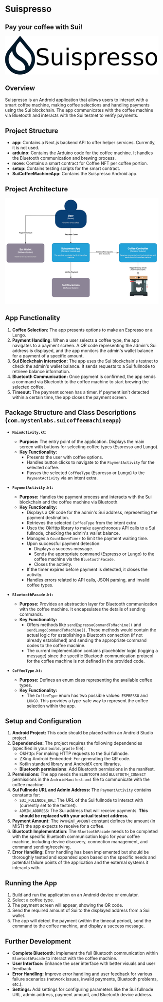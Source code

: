 
# Suispresso

## Pay your coffee with Sui!

![Suispresso](/SuiCoffeeMachineApp/app/src/main/res/drawable/suispresso_logo_ocean.png)

## Overview

Suispresso is an Android application that allows users to interact with a smart coffee machine, making coffee selections and handling payments using the Sui blockchain. The app communicates with the coffee machine via Bluetooth and interacts with the Sui testnet to verify payments.


## Project Structure

- **app**: Contains a Next.js backend API to offer helper services. Currently, it is not used.
- **arduino**: Contains the Arduino code for the coffee machine. It handles the Bluetooth communication and brewing process.
- **move**: Contains a smart contract for Coffee NFT per coffee portion.
- **setup**: Contains testing scripts for the smart contract.
- **SuiCoffeeMachineApp**: Contains the Suispresso Android app.

## Project Architecture
![System Architecture](suispresso_architecture.png)

## App Functionality

1. **Coffee Selection:** The app presents options to make an Espresso or a Lungo.
2. **Payment Handling:** When a user selects a coffee type, the app navigates to a payment screen. A QR code representing the admin's Sui address is displayed, and the app monitors the admin's wallet balance for a payment of a specific amount.
3. **Sui Blockchain Interaction:** The app uses the Sui blockchain's testnet to check the admin's wallet balance. It sends requests to a Sui fullnode to retrieve balance information.
4. **Bluetooth Communication:** Once payment is confirmed, the app sends a command via Bluetooth to the coffee machine to start brewing the selected coffee.
5. **Timeout:** The payment screen has a timer. If payment isn't detected within a certain time, the app closes the payment screen.

## Package Structure and Class Descriptions (`com.mystenlabs.suicoffeemachineapp`)

* **`MainActivity.kt`:**
    * **Purpose:** The entry point of the application. Displays the main screen with buttons for selecting coffee types (Espresso and Lungo).
    * **Key Functionality:**
        * Presents the user with coffee options.
        * Handles button clicks to navigate to the `PaymentActivity` for the selected coffee.
        * Passes the selected `CoffeeType` (Espresso or Lungo) to the `PaymentActivity` via an intent extra.

* **`PaymentActivity.kt`:**
    * **Purpose:** Handles the payment process and interacts with the Sui blockchain and the coffee machine via Bluetooth.
    * **Key Functionality:**
        * Displays a QR code for the admin's Sui address, representing the payment destination.
        * Retrieves the selected `CoffeeType` from the intent extra.
        * Uses the OkHttp library to make asynchronous API calls to a Sui fullnode, checking the admin's wallet balance.
        * Manages a `CountDownTimer` to limit the payment waiting time.
        * Upon successful payment detection:
            * Displays a success message.
            * Sends the appropriate command (Espresso or Lungo) to the coffee machine via the `BluetoothFacade`.
            * Closes the activity.
        * If the timer expires before payment is detected, it closes the activity.
        * Handles errors related to API calls, JSON parsing, and invalid coffee types.

* **`BluetoothFacade.kt`:**
    * **Purpose:** Provides an abstraction layer for Bluetooth communication with the coffee machine. It encapsulates the details of sending commands.
    * **Key Functionality:**
        * Offers methods like `sendEspressoCommandToMachine()` and `sendLungoCommandToMachine()`. These methods would contain the actual logic for establishing a Bluetooth connection (if not already established) and sending the appropriate command codes to the coffee machine.
        * The current implementation contains placeholder logic (logging a message) since the specific Bluetooth communication protocol for the coffee machine is not defined in the provided code.

* **`CoffeeType.kt`:**
    * **Purpose:** Defines an enum class representing the available coffee types.
    * **Key Functionality:**
        * The `CoffeeType` enum has two possible values: `ESPRESSO` and `LUNGO`. This provides a type-safe way to represent the coffee selection within the app.

## Setup and Configuration

1. **Android Project:** This code should be placed within an Android Studio project.
2. **Dependencies:** The project requires the following dependencies (specified in your `build.gradle` file):
    * OkHttp: For making HTTP requests to the Sui fullnode.
    * ZXing Android Embedded: For generating the QR code.
    * Kotlin standard library and AndroidX core libraries.
    * **Bluetooth permissions**: Add Bluetooth permissions in the manifest.
3. **Permissions:** The app needs the `BLUETOOTH` and `BLUETOOTH_CONNECT` permissions in the `AndroidManifest.xml` file to communicate with the coffee machine.
4. **Sui Fullnode URL and Admin Address:** The `PaymentActivity` contains constants for:
    * `SUI_FULLNODE_URL`: The URL of the Sui fullnode to interact with (currently set to the testnet).
    * `ADMIN_ADDRESS`: The Sui address that will receive payments. **This should be replaced with your actual testnet address.**
5. **Payment Amount:** The `PAYMENT_AMOUNT` constant defines the amount (in MIST) the app expects to receive for a coffee.
6. **Bluetooth Implementation:** The `BluetoothFacade` needs to be completed with the specific Bluetooth communication logic for your coffee machine, including device discovery, connection management, and command sending/receiving.
7. **Error Handling:** Error handling has been implemented but should be thoroughly tested and expanded upon based on the specific needs and potential failure points of the application and the external systems it interacts with.

## Running the App

1. Build and run the application on an Android device or emulator.
2. Select a coffee type.
3. The payment screen will appear, showing the QR code.
4. Send the required amount of Sui to the displayed address from a Sui wallet.
5. The app will detect the payment (within the timeout period), send the command to the coffee machine, and display a success message.

## Further Development

* **Complete Bluetooth:** Implement the full Bluetooth communication within `BluetoothFacade` to interact with the coffee machine.
* **User Interface:** Enhance the user interface with better visuals and user feedback.
* **Error Handling:** Improve error handling and user feedback for various failure scenarios (network issues, invalid payments, Bluetooth problems, etc.).
* **Settings:** Add settings for configuring parameters like the Sui fullnode URL, admin address, payment amount, and Bluetooth device address.